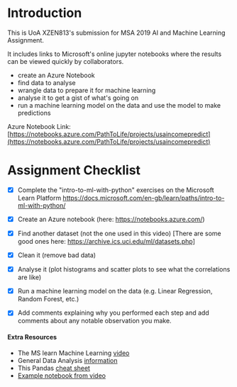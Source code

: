 # Introduction

This is UoA XZEN813's submission for MSA 2019 AI and Machine Learning Assignment.

It includes links to Microsoft's online jupyter notebooks where the results can be viewed quickly by collaborators.

- create an Azure Notebook
- find data to analyse
- wrangle data to prepare it for machine learning
- analyse it to get a gist of what's going on
- run a machine learning model on the data and use the model to make predictions

Azure Notebook Link:
[https://notebooks.azure.com/PathToLife/projects/usaincomepredict](https://notebooks.azure.com/PathToLife/projects/usaincomepredict)

# Assignment Checklist

- [x] Complete the "intro-to-ml-with-python" exercises on the Microsoft Learn Platform https://docs.microsoft.com/en-gb/learn/paths/intro-to-ml-with-python/
- [x] Create an Azure notebook (here: https://notebooks.azure.com/)
- [x] Find another dataset (not the one used in this video) [There are some good ones here: https://archive.ics.uci.edu/ml/datasets.php]
- [x] Clean it (remove bad data)
- [x] Analyse it (plot histograms and scatter plots to see what the correlations are like)
- [x] Run a machine learning model on the data
(e.g. Linear Regression, Random Forest, etc.)
- [x] Add comments explaining why you performed each step and add comments about any notable observation you make.


#### Extra Resources

- The MS learn Machine Learning [video](https://docs.microsoft.com/en-gb/learn/paths/intro-to-ml-with-python/)
- General Data Analysis [information](https://github.com/wesm/pydata-book)
- This Pandas [cheat sheet](https://pandas.pydata.org/Pandas_Cheat_Sheet.pdf) 
- [Example notebook from video](https://notebooks.azure.com/rivindu/projects/auto-mpg/html/auto-mpg.ipynb)